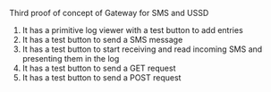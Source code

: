 Third proof of concept of Gateway for SMS and USSD

1. It has a primitive log viewer with a test button to add entries
2. It has a test button to send a SMS message
3. It has a test button to start receiving and read incoming SMS and presenting them in the log
4. It has a test button to send a GET request
5. It has a test button to send a POST request
